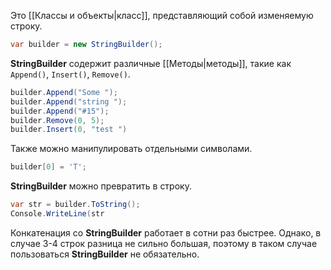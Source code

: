 
Это [[Классы и объекты|класс]], представляющий собой изменяемую строку. 

```cs
var builder = new StringBuilder();
```

**StringBuilder** содержит различные [[Методы|методы]], такие как `Append()`, `Insert()`, `Remove()`. 

```cs
builder.Append("Some ");
builder.Append("string ");
builder.Append("#15");
builder.Remove(0, 5);
builder.Insert(0, "test ")
```

Также можно манипулировать отдельными символами.

```cs
builder[0] = 'T';
```

**StringBuilder** можно превратить в строку.

```cs
var str = builder.ToString();
Console.WriteLine(str
```

Конкатенация со **StringBuilder** работает в сотни раз быстрее.
Однако, в случае 3-4 строк разница не сильно большая, поэтому 
в таком случае пользоваться **StringBuilder** не обязательно.
